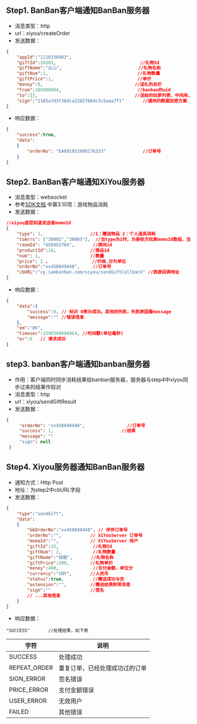## Step1. BanBan客户端通知BanBan服务器

* 消息类型：http
* url：xiyou/createOrder
* 发送数据：

```json
{
    "appId":"1110336983",					        
    "giftId":20101,								   //礼物Id		
    "giftName":"比心",							 //礼物名称
    "giftNum":1,								  //礼物数量
    "giftPrice":1,			 					  //单价
    "money":0,									 //送礼的总价
    "from":105000964,							  //banban的uid	
    "to":[],									 //送给的玩家列表，中间用，隔开
    "sign":"2105afd3f36dca22827664c3c5aaa7f1"		//通用的数据加密方案
}
```

* 响应数据：

```json
{
    "success":true,
    "data":
    {
        "orderNo": "EA601952808176333"				//订单号
    }
}
```

## Step2. BanBan客户端通知XiYou服务器

* 消息类型：websocket
* 参考[SDK文档](http://wiki.xiyoudoc.com/sdk/pages/sdk/mini/game_hall_client.html) 中第3.10项：游戏物品消耗
* 发送数据：
```json
//xiyou底层知道发送者momoId
{
    "type": 1, 					//1：赠送物品 2：个人道具消耗   
    "toArrs": ["30002","30003"],  //当type为1时，为接收方玩家momoId数组，当type为2时，toArrs无意义   
    "roomId": "658453784", 		 //房间id
    "productId":16, 			//商品id 
    "num": 1,  					//数量
    "price": 2 ， 			    //价格,分为单位   
    "orderNo":"xx458849448", 	 //订单号
    "cbURL":"xy.iambanban.com/xiyou/sendGiftCallback" //西游回调地址
}
```

* 响应数据：

```json
{
    "data":{
        "success":0, // 标识 0表示成功。其他则失败，失败原因看message
        "message":"" //错误信息
    },
    "em":"OK", 
    "timesec":1590399696964, //时间戳(单位毫秒)
    "ec":0   // 请求成功
}

```
## step3. banban客户端通知banban服务器

* 作用：客户端同时同步消耗结果给banban服务器，服务器与step4中xiyou同步过来的结果作较对
* 消息类型：http
* url：xiyou/sendGiftResult
* 发送数据：
```json
{
     "orderNo": "xx458849448",                //订单号
     "success": 1,						    //结果	
     "message": ""							
     "sign": null
 }
```

## Step4. Xiyou服务器通知BanBan服务器

* 通知方式：Http Post 
* 地址：为step2中cbURL字段
* 发送数据：

```json
{
    "type":"sendGift",
    "data":
    {
        "bbOrderNo":"xx458849448", // 伴伴订单号
        "orderNo":"", 			// XiYouServer 订单号
        "momoId":"", 			// XiYouServer 用户
        "giftId":15,             //礼物Id
        "giftNum": 2,            //礼物数量
        "giftName":"拖鞋",       //礼物名称
        "giftPrice":200,        //礼物单价        
        "money":400,             //支付金额，单位分
        "currency":"CNY",       //人民币
        "status":true,           //赠送成功与否
        "extension":"",         //赠送结果附带消息
        "sign":""               //签名
		// ...其他信息
    }
}
```

* 响应数据：

```
"SUCCESS"		//处理结果，如下表
```

| 字符         | 说明                           |
| ------------ | ------------------------------ |
| SUCCESS      | 处理成功                       |
| REPEAT_ORDER | 重复订单，已经处理成功过的订单 |
| SIGN_ERROR   | 签名错误                       |
| PRICE_ERROR  | 支付金额错误                   |
| USER_ERROR   | 无效用户                       |
| FAILED       | 其他错误                       |




